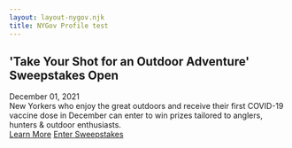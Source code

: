 ```yaml
---
layout: layout-nygov.njk
title: NYGov Profile test
---
```


<article class="p-landing-page -full-page ">
<div class="t-section -container">
													
			


<style>
		.o-hero .o-hero__wrapper {
			background-image: url('https://www.governor.ny.gov/sites/default/files/styles/hero_mobile/public/2021-12/Geese_Hunting_Sunset.jpg?h=b5f6a62e&itok=3Cc-SLhH');
		}
		@media(min-width: 768px) {
			.o-hero .o-hero__wrapper {
				background-image: url('https://www.governor.ny.gov/sites/default/files/styles/hero_narrow/public/2021-12/Geese_Hunting_Sunset.jpg?h=b5f6a62e&itok=g7yuiCyx');
			}
		}
		@media(min-width: 1280px) {
			.o-hero .o-hero__wrapper {
				background-image: linear-gradient(to right,#000,rgba(0,0,0,0.25) 50%,rgba(0,0,0,0)), url('https://www.governor.ny.gov/sites/default/files/styles/hero_wide/public/2021-12/Geese_Hunting_Sunset.jpg?h=b5f6a62e&itok=0f7xZuGZ');
			}
			.o-hero .o-hero__wrapper.-right {
				background-image: linear-gradient(to left,#000, #000 15%, rgba(0,0,0,0.50) 50%,rgba(0,0,0,0)), url('https://www.governor.ny.gov/sites/default/files/styles/hero_wide/public/2021-12/Geese_Hunting_Sunset.jpg?h=b5f6a62e&itok=0f7xZuGZ');
			}
			.o-hero .o-hero__wrapper.-bottom {
				background-image: linear-gradient(to top,#000,rgba(0,0,0,0.25) 50%,rgba(0,0,0,0)), url('https://www.governor.ny.gov/sites/default/files/styles/hero_wide/public/2021-12/Geese_Hunting_Sunset.jpg?h=b5f6a62e&itok=0f7xZuGZ');
			}
		}
</style>


<div class="o-hero -landingPage">
<div class="o-hero__wrapper -left"></div>	
<div class="bg-black text-white m-hero__meta -landingHero">			
<div class="m-landingHero__contentWrapper -left">
<div class="m-landingHero__content">
<div class="m-landingHero__title">				
<h2 class="a-title a-hero__title">
'Take Your Shot for an Outdoor Adventure' Sweepstakes Open
</h2>
</div>
<div class="m-landingHero__date">
<span class="a-date text-primary-gold-light text-extra-bold a-hero__date">December 01, 2021</span>
</div>
<div class="m-landingHero__description">
<div class="a-text__string a-hero__description -text">New Yorkers who enjoy the great outdoors and receive their first COVID-19 vaccine dose in December can enter to win prizes tailored to anglers, hunters &amp; outdoor enthusiasts.</div>
</div>
</div>
<div class="m-landingHero__buttons">
<a href="https://www.governor.ny.gov/news/governor-hochul-announces-take-your-shot-outdoor-adventure-covid-19-vaccine-incentive" class="a-hero__btn -link">Learn More</a>
<a href="https://www.dec.ny.gov/outdoor/124251.html" class="a-hero__btn -link">Enter Sweepstakes</a>
</div>
</div>
</div>
</div>
</div>
</article>